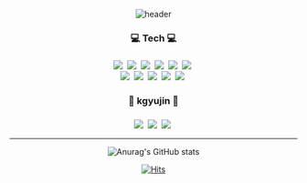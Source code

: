 <div align=center>

![header](https://capsule-render.vercel.app/api?type=waving&color=auto&height=120&section=header&text=kgyujin&fontSize=35)

</div>

<!-- Shields.io 뱃지 // 방문자 카운트-->
<div align=center><h3>💻 Tech 💻<h3></div>
<div align=center>
<!-- C++ --><img src="https://img.shields.io/badge/C++-00599C?style=flat-square&logo=C%2B%2B&logoColor=white"/>&nbsp
<!-- C# --><img src="https://img.shields.io/badge/C Sharp-239120?style=flat-square&logo=C Sharp&logoColor=white"/>&nbsp
<!-- Linux --><img src="https://img.shields.io/badge/Linux-FCC624?style=flat-square&logo=Linux&logoColor=white"/>&nbsp
<!-- Microsoft SQL Server --><img src="https://img.shields.io/badge/Microsoft SQL Server-CC2927?style=flat-square&logo=Microsoft SQL Server&logoColor=white"/>&nbsp
<!-- MySQL --><img src="https://img.shields.io/badge/MySQL-4479A1?style=flat-square&logo=MySQL&logoColor=white"/>&nbsp
<!-- Python --><img src="https://img.shields.io/badge/Python-3776AB?style=flat-square&logo=Python&logoColor=white"/>&nbsp
<!-- Ubuntu -->
<!-- <img src="https://img.shields.io/badge/Ubuntu-E95420?style=flat-square&logo=Ubuntu&logoColor=white"/>&nbsp -->

</div><div align=center>

<!-- Adobe Illustrator --><img src="https://img.shields.io/badge/Adobe Illustrator-FF9A00?style=flat-square&logo=Adobe Illustrator&logoColor=white"/>&nbsp
<!-- Adobe Photoshop --><img src="https://img.shields.io/badge/Adobe Photoshop-31A8FF?style=flat-square&logo=Adobe Photoshop&logoColor=white"/>&nbsp
<!-- Unity --><img src="https://img.shields.io/badge/Unity-000000?style=flat-square&logo=Unity&logoColor=white"/>&nbsp
<!-- Visual Studio --><img src="https://img.shields.io/badge/Visual Studio-5C2D91?style=flat-square&logo=Visual Studio&logoColor=white"/>&nbsp
<!-- Visual Studio Code --><img src="https://img.shields.io/badge/Visual Studio Code-007ACC?style=flat-square&logo=Visual Studio Code&logoColor=white"/>&nbsp

<div align=center><h3>🧇 kgyujin 🧇<h3></div>
<!--GitHub Page --><a href="https://kgyujin.github.io/"><img src="https://img.shields.io/badge/GitHub Page-181717?style=flat-square&logo=GitHub&logoColor=white&https://kgyujin.github.io/"/></a>&nbsp
<!-- Mail --><img src="https://img.shields.io/badge/Mail-005FF9?style=flat-square&logo=Gmail&logoColor=white&link=mailto:k_gyujin@daum.net"/></a>&nbsp
<!-- Notion --><img src="https://img.shields.io/badge/Notion-000000?style=flat-square&logo=Notion&logoColor=white&https://luxurious-bougon-977.notion.site/GitHub-for-kgyujin-bd162d8392f24107b05fa0dc1af1edb3/"/></a>&nbsp

<hr>

<!-- <img align='right' src="htttp://mazassumnida.wtf/api/v2/generate_badge?boj=k_gyujin"> -->

<!-- anuraghazra/github-readme-stats 스텟 표시 // Most used Languages -->
  ![Anurag's GitHub stats](https://github-readme-stats.vercel.app/api?username=kgyujin&show_icons=true&theme=graywhite)
<!-- [![Top Langs](https://github-readme-stats.vercel.app/api/top-langs/?username=kgyujin&layout=compact)](https://github.com/anuraghazra/github-readme-stats)
 -->
<!-- 백준 카드
<img align='right' src="http://mazassumnida.wtf/api/v2/generate_badge?boj=k_gyujin"> -->

[![Hits](https://hits.seeyoufarm.com/api/count/incr/badge.svg?url=https%3A%2F%2Fgithub.com%2Fgjbae1212%2Fhit-counter&count_bg=%23B22626&title_bg=%23000000&icon=&icon_color=%23E7E7E7&title=hits&edge_flat=false)](https://github.com/kgyujin)
</a>
</div>



<!-- productive-box 커밋시각 통계 노출 // kgyujin token = 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 // 90d2d96ab36d53c6d1438791ec05e3d3.js -->
